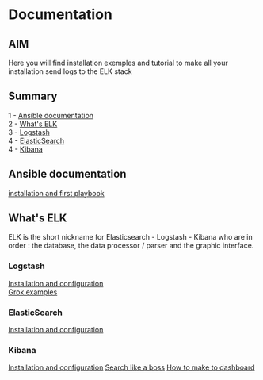 # Documentation

## AIM

Here you will find installation exemples and tutorial to make all your installation send logs to the ELK stack

## Summary
1 - [Ansible documentation](#ansible-documentation)  
2 - [What's ELK](#whats-elk)  
3 - [Logstash](#logstash)  
4 - [ElasticSearch](#elasticsearch)  
4 - [Kibana](#kibana)  


## Ansible documentation

[installation and first playbook](Ansible-Install-v1.md)  

## What's ELK

ELK is the short nickname for Elasticsearch - Logstash - Kibana who are in order : the database, the data processor / parser and the graphic interface.

### Logstash

[Installation and configuration]()  
[Grok examples]()  

### ElasticSearch

[Installation and configuration]()  


### Kibana
[Installation and configuration]()
[Search like a boss]()
[How to make to dashboard]()
